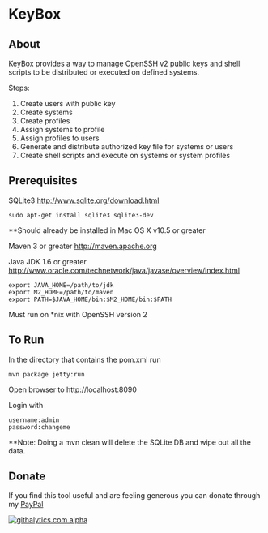 KeyBox
======

About
-----
KeyBox provides a way to manage OpenSSH v2 public keys and shell scripts to be distributed or executed on defined systems.

Steps:

1. Create users with public key
2. Create systems
3. Create profiles
4. Assign systems to profile
5. Assign profiles to users
6. Generate and distribute authorized key file for systems or users
7. Create shell scripts and execute on systems or system profiles


Prerequisites
-------------
SQLite3
http://www.sqlite.org/download.html

    sudo apt-get install sqlite3 sqlite3-dev 

**Should already be installed in Mac OS X v10.5 or greater

Maven 3 or greater
http://maven.apache.org

Java JDK 1.6 or greater
http://www.oracle.com/technetwork/java/javase/overview/index.html

  
    export JAVA_HOME=/path/to/jdk
    export M2_HOME=/path/to/maven
    export PATH=$JAVA_HOME/bin:$M2_HOME/bin:$PATH

Must run on *nix with OpenSSH version 2

To Run
------
In the directory that contains the pom.xml run

	mvn package jetty:run

Open browser to http://localhost:8090

Login with 

	username:admin 
	password:changeme

**Note: Doing a mvn clean will delete the SQLite DB and wipe out all the data.

Donate
------
If you find this tool useful and are feeling generous you can donate through my [PayPal](https://www.paypal.com/cgi-bin/webscr?cmd=_s-xclick&hosted_button_id=54K7AB3NRBM76)

[![githalytics.com alpha](https://cruel-carlota.pagodabox.com/1d63734e95044db2bb95500235c0df9e "githalytics.com")](http://githalytics.com/skavanagh/KeyBox)
